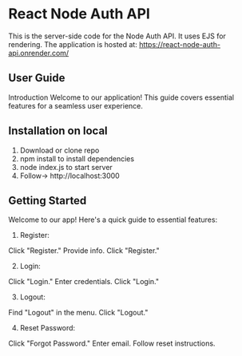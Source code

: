 
# React Node Auth API
This is the server-side code for the Node Auth API. It uses EJS for rendering.
The application is hosted at: https://react-node-auth-api.onrender.com/
 
## User Guide 


Introduction
Welcome to our application! This guide covers essential features for a seamless user experience.

## Installation on local 
1. Download or clone repo
2. npm install to install dependencies
3. node index.js to start server 
4. Follow-> http://localhost:3000

## Getting Started
Welcome to our app! Here's a quick guide to essential features:

1. Register:

Click "Register."
Provide info.
Click "Register."


2. Login:

Click "Login."
Enter credentials.
Click "Login."

3. Logout:

Find "Logout" in the menu.
Click "Logout."

4. Reset Password:

Click "Forgot Password."
Enter email.
Follow reset instructions.